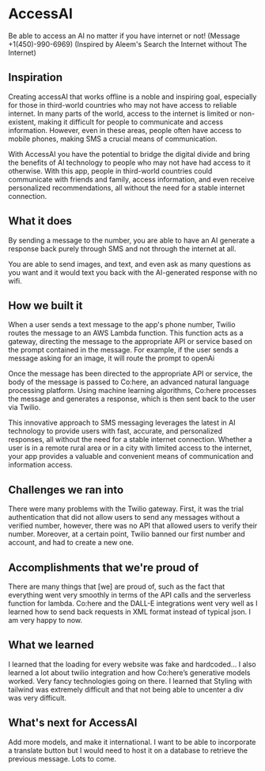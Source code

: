# AccessAI
Be able to access an AI no matter if you have internet or not! (Message +1(450)-990-6969) (Inspired by Aleem's Search the Internet without The Internet)

## Inspiration
Creating accessAI that works offline is a noble and inspiring goal, especially for those in third-world countries who may not have access to reliable internet. In many parts of the world, access to the internet is limited or non-existent, making it difficult for people to communicate and access information. However, even in these areas, people often have access to mobile phones, making SMS a crucial means of communication.

With AccessAI you have the potential to bridge the digital divide and bring the benefits of AI technology to people who may not have had access to it otherwise. With this app, people in third-world countries could communicate with friends and family, access information, and even receive personalized recommendations, all without the need for a stable internet connection.

## What it does

By sending a message to the number, you are able to have an AI generate a response back purely through SMS and not through the internet at all. 

You are able to send images, and text, and even ask as many questions as you want and it would text you back with the AI-generated response with no wifi. 

## How we built it

When a user sends a text message to the app's phone number, Twilio routes the message to an AWS Lambda function. This function acts as a gateway, directing the message to the appropriate API or service based on the prompt contained in the message. For example, if the user sends a message asking for an image, it will route the prompt to openAi

Once the message has been directed to the appropriate API or service, the body of the message is passed to Co:here, an advanced natural language processing platform. Using machine learning algorithms, Co:here processes the message and generates a response, which is then sent back to the user via Twilio.

This innovative approach to SMS messaging leverages the latest in AI technology to provide users with fast, accurate, and personalized responses, all without the need for a stable internet connection. Whether a user is in a remote rural area or in a city with limited access to the internet, your app provides a valuable and convenient means of communication and information access.

## Challenges we ran into

There were many problems with the Twilio gateway. First, it was the trial authentication that did not allow users to send any messages without a verified number, however, there was no API that allowed users to verify their number. Moreover, at a certain point, Twilio banned our first number and account, and had to create a new one. 

## Accomplishments that we're proud of

There are many things that [we] are proud of, such as the fact that everything went very smoothly in terms of the API calls and the serverless function for lambda. Co:here and the DALL-E integrations went very well as I learned how to send back requests in XML format instead of typical json. I am very happy to now.

## What we learned

I learned that the loading for every website was fake and hardcoded… I also learned a lot about twilio integration and how Co:here’s generative models worked. Very fancy technologies going on there. I learned that Styling with tailwind was extremely difficult and that not being able to uncenter a div was very difficult. 

## What's next for AccessAI

Add more models, and make it international. I want to be able to incorporate a translate button but I would need to host it on a database to retrieve the previous message. Lots to come.

